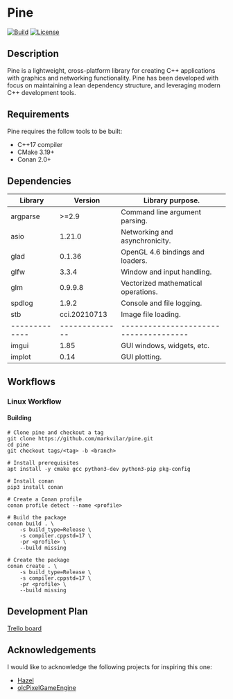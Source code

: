 # Pine

[![Build](https://github.com/markvilar/pine/actions/workflows/build.yml/badge.svg)](https://github.com/markvilar/pine/actions/workflows/build.yml)
[![License](https://img.shields.io/badge/License-Apache_2.0-blue.svg)](https://opensource.org/licenses/Apache-2.0)

## Description
Pine is a lightweight, cross-platform library for creating C++ applications 
with graphics and networking functionality. Pine has been developed with focus 
on maintaining a lean dependency structure, and leveraging modern C++
development tools.

## Requirements
Pine requires the follow tools to be built:
- C++17 compiler
- CMake 3.19+
- Conan 2.0+

## Dependencies

| **Library** | **Version**  | **Library purpose.**                |
|-------------|--------------|-------------------------------------|
| argparse    | >=2.9        | Command line argument parsing.      |
| asio        | 1.21.0       | Networking and asynchronicity.      |
| glad        | 0.1.36       | OpenGL 4.6 bindings and loaders.    |
| glfw        | 3.3.4        | Window and input handling.          |
| glm         | 0.9.9.8      | Vectorized mathematical operations. |
| spdlog      | 1.9.2        | Console and file logging.           |
| stb         | cci.20210713 | Image file loading.                 |
|-------------|--------------|-------------------------------------|
| imgui       | 1.85         | GUI windows, widgets, etc.          |
| implot      | 0.14         | GUI plotting.                       |


## Workflows

### Linux Workflow

#### Building

```shell
# Clone pine and checkout a tag
git clone https://github.com/markvilar/pine.git
cd pine
git checkout tags/<tag> -b <branch>

# Install prerequisites
apt install -y cmake gcc python3-dev python3-pip pkg-config 

# Install conan
pip3 install conan

# Create a Conan profile
conan profile detect --name <profile>

# Build the package
conan build . \
    -s build_type=Release \
    -s compiler.cppstd=17 \
    -pr <profile> \
    --build missing

# Create the package
conan create . \
    -s build_type=Release \
    -s compiler.cppstd=17 \
    -pr <profile> \
    --build missing
```

## Development Plan

[Trello board](https://trello.com/b/iZZPB2t0/pine)

## Acknowledgements
I would like to acknowledge the following projects for inspiring this one:
- [Hazel](https://github.com/TheCherno/Hazel)
- [olcPixelGameEngine](https://github.com/OneLoneCoder/olcPixelGameEngine)
